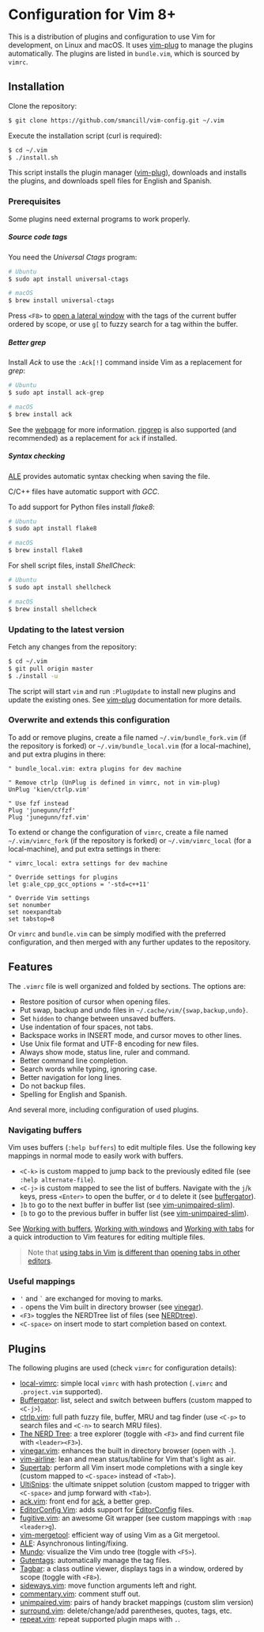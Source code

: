# Configuration for Vim 8+

This is a distribution of plugins and configuration to use Vim for development,
on Linux and macOS.
It uses [vim-plug][vim-plug] to manage the plugins automatically.
The plugins are listed in `bundle.vim`, which is sourced by `vimrc`.


## Installation

Clone the repository:

``` sh
$ git clone https://github.com/smancill/vim-config.git ~/.vim
```

Execute the installation script (curl is required):

``` sh
$ cd ~/.vim
$ ./install.sh
```

This script installs the plugin manager ([vim-plug][vim-plug]), downloads
and installs the plugins, and downloads spell files for English and Spanish.

### Prerequisites

Some plugins need external programs to work properly.

##### Source code tags

You need the *Universal Ctags* program:

``` sh
# Ubuntu
$ sudo apt install universal-ctags

# macOS
$ brew install universal-ctags
```

Press `<F8>` to [open a lateral window][tagbar]
with the tags of the current buffer ordered by scope,
or use `g[` to fuzzy search for a tag within the buffer.

##### Better *grep*

Install *Ack* to use the `:Ack[!]` command inside Vim as a replacement for
*grep*:

``` sh
# Ubuntu
$ sudo apt install ack-grep

# macOS
$ brew install ack
```

See the [webpage][ack-web] for more information.
[ripgrep](https://github.com/BurntSushi/ripgrep) is also
supported (and recommended) as a replacement for `ack` if installed.

##### Syntax checking

[ALE][ALE] provides automatic syntax checking
when saving the file.

C/C++ files have automatic support with *GCC*.

To add support for Python files install *flake8*:

``` sh
# Ubuntu
$ sudo apt install flake8

# macOS
$ brew install flake8
```

For shell script files, install *ShellCheck*:

``` sh
# Ubuntu
$ sudo apt install shellcheck

# macOS
$ brew install shellcheck
```

### Updating to the latest version

Fetch any changes from the repository:

``` sh
$ cd ~/.vim
$ git pull origin master
$ ./install -u
```

The script will start `vim` and run `:PlugUpdate`
to install new plugins and update the existing ones.
See [vim-plug][vim-plug] documentation for more details.

### Overwrite and extends this configuration

To add or remove plugins, create a file named `~/.vim/bundle_fork.vim`
(if the repository is forked) or `~/.vim/bundle_local.vim` (for a local-machine),
and put extra plugins in there:

```vim
" bundle_local.vim: extra plugins for dev machine

" Remove ctrlp (UnPlug is defined in vimrc, not in vim-plug)
UnPlug 'kien/ctrlp.vim'

" Use fzf instead
Plug 'junegunn/fzf'
Plug 'junegunn/fzf.vim'
```

To extend or change the configuration of `vimrc`,
create a file named `~/.vim/vimrc_fork` (if the repository is forked)
or `~/.vim/vimrc_local` (for a local-machine), and put extra settings in there:

```vim
" vimrc_local: extra settings for dev machine

" Override settings for plugins
let g:ale_cpp_gcc_options = '-std=c++11'

" Override Vim settings
set nonumber
set noexpandtab
set tabstop=8
```

Or `vimrc` and `bundle.vim` can be simply modified with the preferred
configuration, and then merged with any further updates to the repository.


## Features

The `.vimrc` file is well organized and folded by sections.  The options are:

* Restore position of cursor when opening files.
* Put swap, backup and undo files in `~/.cache/vim/{swap,backup,undo}`.
* Set `hidden` to change between unsaved buffers.
* Use indentation of four spaces, not tabs.
* Backspace works in INSERT mode, and cursor moves to other lines.
* Use Unix file format and UTF-8 encoding for new files.
* Always show mode, status line, ruler and command.
* Better command line completion.
* Search words while typing, ignoring case.
* Better navigation for long lines.
* Do not backup files.
* Spelling for English and Spanish.

And several more, including configuration of used plugins.

### Navigating buffers

Vim uses buffers (`:help buffers`) to edit multiple files.
Use the following key mappings in normal mode to easily work with buffers.

* `<C-k>` is custom mapped to jump back to the previously edited file
  (see `:help alternate-file`).
* `<C-j>` is custom mapped to see the list of buffers.
  Navigate with the `j`/`k` keys, press `<Enter>` to open the buffer,
  or `d` to delete it (see [buffergator][buffergator]).
* `]b` to go to the next buffer in buffer list (see [vim-unimpaired-slim][unimpaired]).
* `[b` to go to the previous buffer in buffer list (see [vim-unimpaired-slim][unimpaired]).

See [Working with buffers](http://vimcasts.org/episodes/working-with-buffers/),
[Working with windows](http://vimcasts.org/episodes/working-with-windows/)
and [Working with tabs](http://vimcasts.org/episodes/working-with-tabs/)
for a quick introduction to Vim features for editing multiple files.

> Note that [using tabs in Vim](http://stackoverflow.com/a/26710166)
> [is different than](http://stackoverflow.com/a/103590)
> [opening tabs in other editors](https://sanctum.geek.nz/arabesque/buffers-windows-tabs/).

### Useful mappings

* ` ' ` and `` ` `` are exchanged for moving to marks.
* ` - ` opens the Vim built in directory browser (see [vinegar][vinegar]).
* `<F3>` toggles the NERDTree list of files (see [NERDtree][nerdtree]).
* `<C-space>` on insert mode to start completion based on context.


## Plugins

The following plugins are used (check `vimrc` for configuration details):

* [local-vimrc](https://github.com/MarcWeber/vim-addon-local-vimrc):
  simple local `vimrc` with hash protection (`.vimrc` and `.project.vim`
  supported).
* [Buffergator][buffergator]: list, select and switch between buffers
  (custom mapped to `<C-j>`).
* [ctrlp.vim][ctrlp]: full path fuzzy file, buffer, MRU and tag finder
  (use `<C-p>` to search files and `<C-n>` to search MRU files).
* [The NERD Tree][nerdtree]: a tree explorer (toggle with `<F3>` and find
    current file with `<leader><F3>`).
* [vinegar.vim][vinegar]: enhances the built in directory browser (open with `-`).
* [vim-airline][airline]: lean and mean status/tabline for Vim that's light as air.
* [Supertab][supertab]: perform all Vim insert mode completions with a single key
  (custom mapped to `<C-space>` instead of `<Tab>`).
* [UltiSnips][ultisnips]: the ultimate snippet solution
  (custom mapped to trigger with `<C-space>` and jump forward with `<Tab>`).
* [ack.vim](https://github.com/mileszs/ack.vim): front end for [ack][ack-web],
  a better grep.
* [EditorConfig Vim][editorconfig]: adds support for
  [EditorConfig](http://editorconfig.org) files.
* [fugitive.vim][fugitive]: an awesome Git wrapper
  (see custom mappings with `:map <leader>g`).
* [vim-mergetool][mergetool]: efficient way of using Vim as a Git mergetool.
* [ALE][ale]: Asynchronous linting/fixing.
* [Mundo][mundo]: visualize the Vim undo tree (toggle with `<F5>`).
* [Gutentags][gutentags]: automatically manage the tag files.
* [Tagbar][tagbar]: a class outline viewer, displays tags in a window,
  ordered by scope (toggle with `<F8>`).
* [sideways.vim][sideways]: move function arguments left and right.
* [commentary.vim][commentary]: comment stuff out.
* [unimpaired.vim][unimpaired]: pairs of handy bracket mappings
  (custom slim version)
* [surround.vim][surround]: delete/change/add parentheses, quotes, tags, etc.
* [repeat.vim][repeat]: repeat supported plugin maps with `.`.


[vim-plug]: https://github.com/junegunn/vim-plug
[buffergator]: https://github.com/jeetsukumaran/vim-buffergator
[CtrlP]: http://kien.github.com/ctrlp.vim
[nerdtree]: https://github.com/scrooloose/nerdtree
[vinegar]: https://github.com/tpope/vim-vinegar
[airline]: https://github.com/vim-airline/vim-airline
[supertab]: https://github.com/ervandew/supertab
[ultisnips]: https://github.com/sirver/ultisnips
[editorconfig]: https://github.com/editorconfig/editorconfig-vim
[fugitive]: https://github.com/tpope/vim-fugitive
[mergetool]: https://github.com/samoshkin/vim-mergetool
[gist]: https://github.com/mattn/gist-vim
[ale]: https://github.com/w0rp/ale
[mundo]: https://github.com/simnalamburt/vim-mundo
[gutentags]: https://github.com/ludovicchabant/vim-gutentags
[tagbar]: https://github.com/majutsushi/tagbar
[sideways]: https://github.com/AndrewRadev/sideways.vim
[commentary]: https://github.com/tpope/vim-commentary
[unimpaired]: https://github.com/smancill/vim-unimpaired-slim
[surround]: https://github.com/tpope/vim-surround
[repeat]: https://github.com/tpope/vim-repeat

[ack-web]: http://betterthangrep.com
